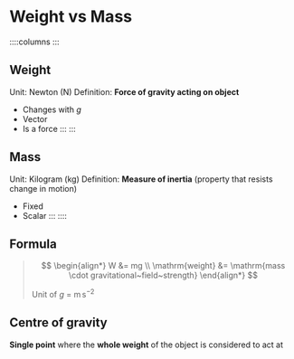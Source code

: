# Weight vs Mass

::::columns
:::
## Weight

Unit: Newton (N)
Definition: **Force of gravity acting on object**

- Changes with $g$
- Vector
- Is a force
:::
:::
## Mass

Unit: Kilogram (kg)
Definition: **Measure of inertia** (property that resists change in motion)

- Fixed
- Scalar
:::
::::

## Formula

> $$
> \begin{align*}
>   W &= mg \\
>   \mathrm{weight} &= \mathrm{mass \cdot gravitational~field~strength}
> \end{align*}
> $$
>
> Unit of $g$ = $\mathrm{m\,s^{-2}}$

## Centre of gravity

**Single point** where the **whole weight** of the object is considered to act at
